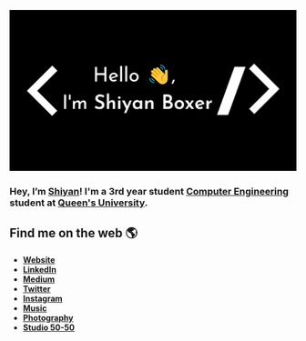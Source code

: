![Shiyan Boxer](https://github.com/shiyanboxer/shiyanboxer/blob/master/heading.jpg)

### Hey, I’m [Shiyan](https://shiyanboxer.netlify.app/)! I'm a 3rd year student [Computer Engineering](https://www.ece.queensu.ca/undergraduate/ECEi.html) student at [Queen's University](https://www.queensu.ca/). 

## Find me on the web 🌎
- **[Website](https://shiyanboxer.netlify.app/)**
- **[LinkedIn](https://www.linkedin.com/in/shiyanboxer/)**
- **[Medium](https://medium.com/@shiyan-boxer)**
- **[Twitter](https://twitter.com/shiyan_boxer)**
- **[Instagram](https://www.instagram.com/shiyan.boxer/)**
- **[Music](https://linktr.ee/shiyanboxer)**
- **[Photography](https://shiyanboxerphotos.com/)**
- **[Studio 50-50](https://www.instagram.com/studio.5050/)**
